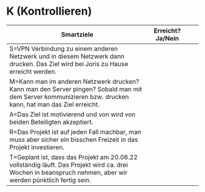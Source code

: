 # K (Kontrollieren)
| Smartziele  |  Erreicht? Ja/Nein |   |   |
|---|---|---|---|
|S=VPN Verbindung zu einem anderen Netzwerk und in diesem Netzwerk dann drucken. Das Ziel wird bei Joris zu Hause erreicht werden.
|  M=Kann man im anderen Netzwerk drucken? Kann man den Server pingen? Sobald man mit dem Server kommunizieren bzw. drucken kann, hat man das Ziel erreicht. |   |   |
| A=Das Ziel ist motivierend und von wird von beiden Beteiligten akzeptiert.  |   |   |   |
| R=Das Projekt ist auf jeden Fall machbar, man muss aber sicher ein bisschen Freizeit in das Projekt investieren.  |   |   |   |
| T=Geplant ist, dass das Projekt am 20.06.22 vollständig läuft. Das Projekt wird ca. drei Wochen in beanspruch nehmen, aber wir werden pünktlich fertig sein.  |   |   |   |